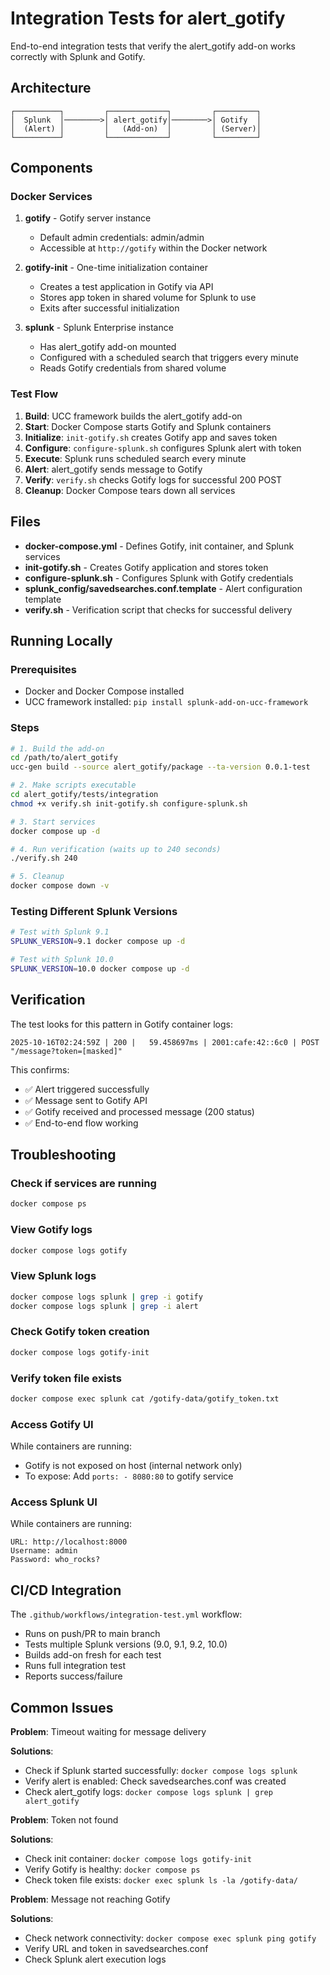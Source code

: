 # Integration Tests for alert_gotify

End-to-end integration tests that verify the alert_gotify add-on works correctly with Splunk and Gotify.

## Architecture

```
┌──────────┐         ┌─────────────┐         ┌─────────┐
│  Splunk  │────────>│ alert_gotify│────────>│ Gotify  │
│  (Alert) │         │   (Add-on)  │         │ (Server)│
└──────────┘         └─────────────┘         └─────────┘
```

## Components

### Docker Services

1. **gotify** - Gotify server instance
   - Default admin credentials: admin/admin
   - Accessible at `http://gotify` within the Docker network

2. **gotify-init** - One-time initialization container
   - Creates a test application in Gotify via API
   - Stores app token in shared volume for Splunk to use
   - Exits after successful initialization

3. **splunk** - Splunk Enterprise instance
   - Has alert_gotify add-on mounted
   - Configured with a scheduled search that triggers every minute
   - Reads Gotify credentials from shared volume

### Test Flow

1. **Build**: UCC framework builds the alert_gotify add-on
2. **Start**: Docker Compose starts Gotify and Splunk containers
3. **Initialize**: `init-gotify.sh` creates Gotify app and saves token
4. **Configure**: `configure-splunk.sh` configures Splunk alert with token
5. **Execute**: Splunk runs scheduled search every minute
6. **Alert**: alert_gotify sends message to Gotify
7. **Verify**: `verify.sh` checks Gotify logs for successful 200 POST
8. **Cleanup**: Docker Compose tears down all services

## Files

- **docker-compose.yml** - Defines Gotify, init container, and Splunk services
- **init-gotify.sh** - Creates Gotify application and stores token
- **configure-splunk.sh** - Configures Splunk with Gotify credentials
- **splunk_config/savedsearches.conf.template** - Alert configuration template
- **verify.sh** - Verification script that checks for successful delivery

## Running Locally

### Prerequisites

- Docker and Docker Compose installed
- UCC framework installed: `pip install splunk-add-on-ucc-framework`

### Steps

```bash
# 1. Build the add-on
cd /path/to/alert_gotify
ucc-gen build --source alert_gotify/package --ta-version 0.0.1-test

# 2. Make scripts executable
cd alert_gotify/tests/integration
chmod +x verify.sh init-gotify.sh configure-splunk.sh

# 3. Start services
docker compose up -d

# 4. Run verification (waits up to 240 seconds)
./verify.sh 240

# 5. Cleanup
docker compose down -v
```

### Testing Different Splunk Versions

```bash
# Test with Splunk 9.1
SPLUNK_VERSION=9.1 docker compose up -d

# Test with Splunk 10.0
SPLUNK_VERSION=10.0 docker compose up -d
```

## Verification

The test looks for this pattern in Gotify container logs:

```
2025-10-16T02:24:59Z | 200 |   59.458697ms | 2001:cafe:42::6c0 | POST     "/message?token=[masked]"
```

This confirms:
- ✅ Alert triggered successfully
- ✅ Message sent to Gotify API
- ✅ Gotify received and processed message (200 status)
- ✅ End-to-end flow working

## Troubleshooting

### Check if services are running

```bash
docker compose ps
```

### View Gotify logs

```bash
docker compose logs gotify
```

### View Splunk logs

```bash
docker compose logs splunk | grep -i gotify
docker compose logs splunk | grep -i alert
```

### Check Gotify token creation

```bash
docker compose logs gotify-init
```

### Verify token file exists

```bash
docker compose exec splunk cat /gotify-data/gotify_token.txt
```

### Access Gotify UI

While containers are running:
- Gotify is not exposed on host (internal network only)
- To expose: Add `ports: - 8080:80` to gotify service

### Access Splunk UI

While containers are running:
```
URL: http://localhost:8000
Username: admin
Password: who_rocks?
```

## CI/CD Integration

The `.github/workflows/integration-test.yml` workflow:
- Runs on push/PR to main branch
- Tests multiple Splunk versions (9.0, 9.1, 9.2, 10.0)
- Builds add-on fresh for each test
- Runs full integration test
- Reports success/failure

## Common Issues

**Problem**: Timeout waiting for message delivery

**Solutions**:
- Check if Splunk started successfully: `docker compose logs splunk`
- Verify alert is enabled: Check savedsearches.conf was created
- Check alert_gotify logs: `docker compose logs splunk | grep alert_gotify`

**Problem**: Token not found

**Solutions**:
- Check init container: `docker compose logs gotify-init`
- Verify Gotify is healthy: `docker compose ps`
- Check token file exists: `docker exec splunk ls -la /gotify-data/`

**Problem**: Message not reaching Gotify

**Solutions**:
- Check network connectivity: `docker compose exec splunk ping gotify`
- Verify URL and token in savedsearches.conf
- Check Splunk alert execution logs
